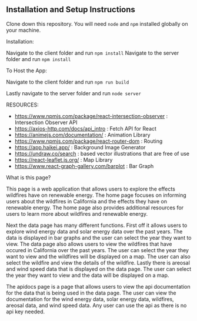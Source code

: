 ## Installation and Setup Instructions

Clone down this repository. You will need `node` and `npm` installed globally on your machine.  

Installation:

Navigate to the client folder and run `npm install`
Navigate to the server folder and run `npm install`

To Host the App:

Navigate to the client folder and run `npm run build`

Lastly navigate to the server folder and run `node server`

RESOURCES:
- https://www.npmjs.com/package/react-intersection-observer : Intersection Observer API
- https://axios-http.com/docs/api_intro : Fetch API for React
- https://animejs.com/documentation/ : Animation Library
- https://www.npmjs.com/package/react-router-dom : Routing
- https://app.haikei.app/ : Background Image Generator
- https://undraw.co/search : based vector illustrations that are free of use
- https://react-leaflet.js.org/ : Map Library
- https://www.react-graph-gallery.com/barplot : Bar Graph

What is this page?

This page is a web application that allows users to explore the effects wildfires have on renewable energy.
The home page focuses on informing users about the wildfires in California and the effects they have on renewable energy.
The home page also provides additional resources for users to learn more about wildfires and renewable energy.

Next the data page has many different functions. First off it allows users to explore wind energy data and solar energy data
over the past years. The data is displayed in bar graphs and the user can select the year they want to view. The data page also
allows users to view the wildfires that have occured in California over the past years. The user can select the year they want to view
and the wildfires will be displayed on a map. The user can also select the wildfire and view the details of the wildfire.
Lastly there is areosal and wind speed data that is displayed on the data page. The user can select the year they want to view and the data
will be displayed on a map.

The apidocs page is a page that allows users to view the api documentation for the data that is being used in the data page. The user can view
the documentation for the wind energy data, solar energy data, wildfires, areosal data, and wind speed data. Any user can use the api as
there is no api key needed.

